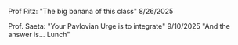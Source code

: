 Prof Ritz: "The big banana of this class" 8/26/2025

Prof. Saeta: "Your Pavlovian Urge is to integrate" 9/10/2025
"And the answer is... Lunch"
